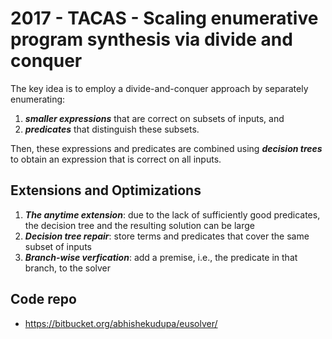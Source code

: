 # 2017 - TACAS - Scaling enumerative program synthesis via divide and conquer

The key idea is to employ a divide-and-conquer approach by separately enumerating:

1. ***smaller expressions*** that are correct on subsets of inputs, and 
2. ***predicates*** that distinguish these subsets.

Then, these expressions and predicates are combined using ***decision trees*** to obtain an expression that is correct on all inputs.

## Extensions and Optimizations

1. ***The anytime extension***: due to the lack of sufficiently good predicates, the decision tree and the resulting solution can be large
2. ***Decision tree repair***: store terms and predicates that cover the same subset of inputs
3. ***Branch-wise verfication***: add a premise, i.e., the predicate in that branch, to the solver

## Code repo

- https://bitbucket.org/abhishekudupa/eusolver/